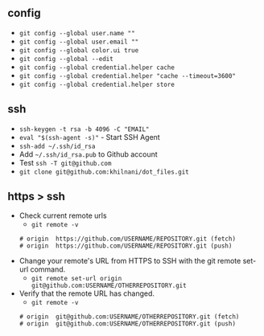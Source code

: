 config
-----------

- `git config --global user.name ""`
- `git config --global user.email ""`
- `git config --global color.ui true`
- `git config --global --edit`
- `git config --global credential.helper cache`
- `git config --global credential.helper "cache --timeout=3600"`
- `git config --global credential.helper store`

ssh
----------
- `ssh-keygen -t rsa -b 4096 -C "EMAIL"`
- `eval "$(ssh-agent -s)"` - Start SSH Agent
- `ssh-add ~/.ssh/id_rsa`
- Add `~/.ssh/id_rsa.pub` to Github account
- Test `ssh -T git@github.com`
- `git clone git@github.com:khilnani/dot_files.git`

https > ssh
-----------
- Check current remote urls
  - `git remote -v`
  ```
  # origin  https://github.com/USERNAME/REPOSITORY.git (fetch)
  # origin  https://github.com/USERNAME/REPOSITORY.git (push)
  ```
- Change your remote's URL from HTTPS to SSH with the git remote set-url command.
  - `git remote set-url origin git@github.com:USERNAME/OTHERREPOSITORY.git`
- Verify that the remote URL has changed.
  - `git remote -v`
  ```
  # origin  git@github.com:USERNAME/OTHERREPOSITORY.git (fetch)
  # origin  git@github.com:USERNAME/OTHERREPOSITORY.git (push)
  ```
